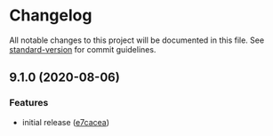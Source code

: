 # Changelog

All notable changes to this project will be documented in this file. See [standard-version](https://github.com/conventional-changelog/standard-version) for commit guidelines.

## 9.1.0 (2020-08-06)


### Features

* initial release ([e7cacea](https://github.com/labor-digital/typo3-translation-utils/commit/e7cacea5e58355964efdaa7840fe4b76b38b72cf))
